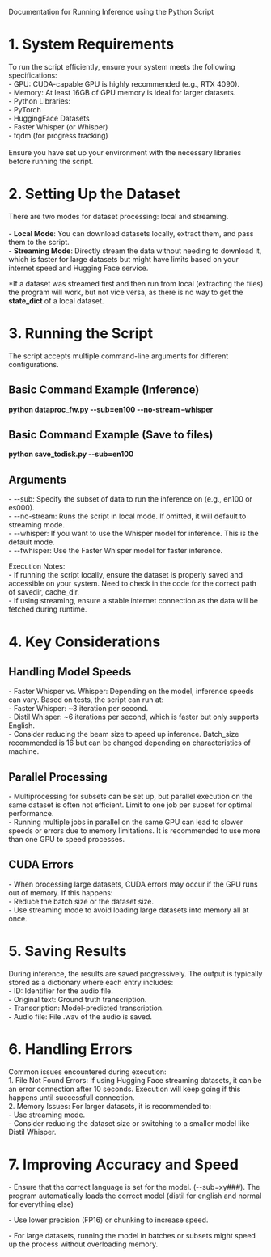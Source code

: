 Documentation for Running Inference using the Python Script

# 1\. System Requirements

To run the script efficiently, ensure your system meets the following specifications:  
\- GPU: CUDA-capable GPU is highly recommended (e.g., RTX 4090).  
\- Memory: At least 16GB of GPU memory is ideal for larger datasets.  
\- Python Libraries:  
\- PyTorch  
\- HuggingFace Datasets  
\- Faster Whisper (or Whisper)  
\- tqdm (for progress tracking)  
<br/>Ensure you have set up your environment with the necessary libraries before running the script.

# 2\. Setting Up the Dataset

There are two modes for dataset processing: local and streaming.  
<br/>\- **Local Mode**: You can download datasets locally, extract them, and pass them to the script.  
\- **Streaming Mode**: Directly stream the data without needing to download it, which is faster for large datasets but might have limits based on your internet speed and Hugging Face service.

\*If a dataset was streamed first and then run from local (extracting the files) the program will work, but not vice versa, as there is no way to get the **state_dict** of a local dataset.

# 3\. Running the Script

The script accepts multiple command-line arguments for different configurations.

## Basic Command Example (Inference)

**python dataproc_fw.py --sub=en100 --no-stream –whisper**

## Basic Command Example (Save to files)

**python save_todisk.py --sub=en100**

## Arguments

\- --sub: Specify the subset of data to run the inference on (e.g., en100 or es000).  
\- --no-stream: Runs the script in local mode. If omitted, it will default to streaming mode.  
\- --whisper: If you want to use the Whisper model for inference. This is the default mode.  
\- --fwhisper: Use the Faster Whisper model for faster inference.

Execution Notes:  
\- If running the script locally, ensure the dataset is properly saved and accessible on your system. Need to check in the code for the correct path of savedir, cache_dir.  
\- If using streaming, ensure a stable internet connection as the data will be fetched during runtime.

# 4\. Key Considerations

## Handling Model Speeds

\- Faster Whisper vs. Whisper: Depending on the model, inference speeds can vary. Based on tests, the script can run at:  
\- Faster Whisper: ~3 iteration per second.  
\- Distil Whisper: ~6 iterations per second, which is faster but only supports English.  
\- Consider reducing the beam size to speed up inference. Batch_size recommended is 16 but can be changed depending on characteristics of machine.

## Parallel Processing

\- Multiprocessing for subsets can be set up, but parallel execution on the same dataset is often not efficient. Limit to one job per subset for optimal performance.  
\- Running multiple jobs in parallel on the same GPU can lead to slower speeds or errors due to memory limitations. It is recommended to use more than one GPU to speed processes.

## CUDA Errors

\- When processing large datasets, CUDA errors may occur if the GPU runs out of memory. If this happens:  
\- Reduce the batch size or the dataset size.  
\- Use streaming mode to avoid loading large datasets into memory all at once.

# 5\. Saving Results

During inference, the results are saved progressively. The output is typically stored as a dictionary where each entry includes:  
\- ID: Identifier for the audio file.  
\- Original text: Ground truth transcription.  
\- Transcription: Model-predicted transcription.  
\- Audio file: File .wav of the audio is saved.

# 6\. Handling Errors

Common issues encountered during execution:  
1\. File Not Found Errors: If using Hugging Face streaming datasets, it can be an error connection after 10 seconds. Execution will keep going if this happens until successfull connection.  
2\. Memory Issues: For larger datasets, it is recommended to:  
\- Use streaming mode.  
\- Consider reducing the dataset size or switching to a smaller model like Distil Whisper.

# 7\. Improving Accuracy and Speed

\- Ensure that the correct language is set for the model. (--sub=xy###). The program automatically loads the correct model (distil for english and normal for everything else)

\- Use lower precision (FP16) or chunking to increase speed.

\- For large datasets, running the model in batches or subsets might speed up the process without overloading memory.